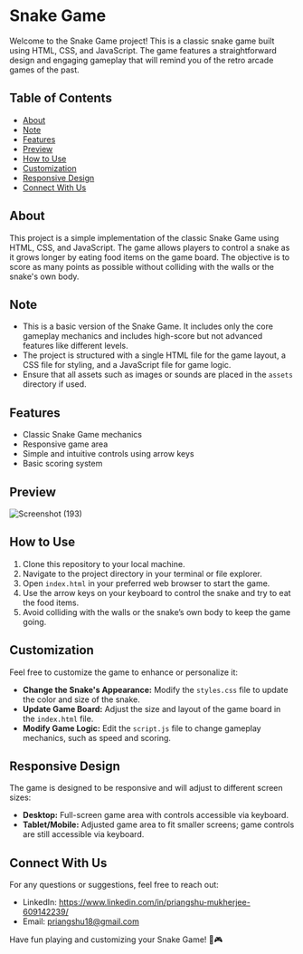 # Snake Game

Welcome to the Snake Game project! This is a classic snake game built using HTML, CSS, and JavaScript. The game features a straightforward design and engaging gameplay that will remind you of the retro arcade games of the past.

## Table of Contents
- [About](#about)
- [Note](#note)
- [Features](#features)
- [Preview](#preview)
- [How to Use](#how-to-use)
- [Customization](#customization)
- [Responsive Design](#responsive-design)
- [Connect With Us](#connect-with-us)

## About

This project is a simple implementation of the classic Snake Game using HTML, CSS, and JavaScript. The game allows players to control a snake as it grows longer by eating food items on the game board. The objective is to score as many points as possible without colliding with the walls or the snake's own body.

## Note

- This is a basic version of the Snake Game. It includes only the core gameplay mechanics and includes high-score but not advanced features like different levels.
- The project is structured with a single HTML file for the game layout, a CSS file for styling, and a JavaScript file for game logic.
- Ensure that all assets such as images or sounds are placed in the `assets` directory if used.

## Features

- Classic Snake Game mechanics
- Responsive game area
- Simple and intuitive controls using arrow keys
- Basic scoring system

## Preview

![Screenshot (193)](https://github.com/user-attachments/assets/5b321aba-44e9-4919-9625-f9e475cc9029)


## How to Use

1. Clone this repository to your local machine.
2. Navigate to the project directory in your terminal or file explorer.
3. Open `index.html` in your preferred web browser to start the game.
4. Use the arrow keys on your keyboard to control the snake and try to eat the food items.
5. Avoid colliding with the walls or the snake’s own body to keep the game going.

## Customization

Feel free to customize the game to enhance or personalize it:

- **Change the Snake's Appearance:** Modify the `styles.css` file to update the color and size of the snake.
- **Update Game Board:** Adjust the size and layout of the game board in the `index.html` file.
- **Modify Game Logic:** Edit the `script.js` file to change gameplay mechanics, such as speed and scoring.

## Responsive Design

The game is designed to be responsive and will adjust to different screen sizes:

- **Desktop:** Full-screen game area with controls accessible via keyboard.
- **Tablet/Mobile:** Adjusted game area to fit smaller screens; game controls are still accessible via keyboard.

## Connect With Us

For any questions or suggestions, feel free to reach out:

- LinkedIn: https://www.linkedin.com/in/priangshu-mukherjee-609142239/
- Email: priangshu18@gmail.com

Have fun playing and customizing your Snake Game! 🐍🎮
